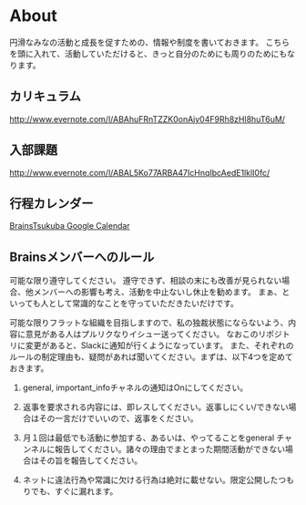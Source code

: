 
# About
円滑なみなの活動と成長を促すための、情報や制度を書いておきます。
こちらを頭に入れて、活動していただけると、きっと自分のためにも周りのためにもなります。

## カリキュラム
http://www.evernote.com/l/ABAhuFRnTZZK0onAjy04F9Rh8zHl8huT6uM/

## 入部課題
http://www.evernote.com/l/ABAL5Ko77ARBA47IcHnqIbcAedE1lklI0fc/

## 行程カレンダー
[BrainsTsukuba Google Calendar](https://calendar.google.com/calendar/embed?src=vgmil359v7udmgl2cr9elph45g%40group.calendar.google.com&ctz=Asia/Tokyo)

## Brainsメンバーへのルール

可能な限り遵守してください。
遵守できず、相談の末にも改善が見られない場合、他メンバーへの影響も考え、活動を中止ないし休止を勧めます。
まぁ、といっても人として常識的なことを守っていただきたいだけです。

可能な限りフラットな組織を目指しますので、私の独裁状態にならないよう、内容に意見がある人はプルリクなりイシュー送ってください。
なおこのリポジトリに変更があると、Slackに通知が行くようになっています。
また、それぞれのルールの制定理由も、疑問があれば聞いてください。まずは、以下4つを定めておきます。

1. general, important_infoチャネルの通知はOnにしてください。

2. 返事を要求される内容には、即レスしてください。返事しにくい/できない場合はその一言だけでいいので、返事をください。

3. 月１回は最低でも活動に参加する、あるいは、やってることをgeneral チャンネルに報告してください。諸々の理由でまとまった期間活動ができない場合はその旨を報告してください。

4. ネットに違法行為や常識に欠ける行為は絶対に載せない。限定公開したつもりでも、すぐに漏れます。


